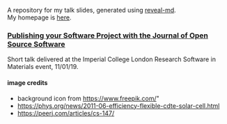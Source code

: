 A repository for my talk slides, generated using [reveal-md](https://github.com/webpro/reveal-md).  
My homepage is [here](https://lucydot.github.io).

### [Publishing your Software Project with the Journal of Open Source Software](https://lucydot.github.io/slides/JOSS_0119)

Short talk delivered at the Imperial College London Research Software in Materials event, 11/01/19.

#### image credits

- background icon from https://www.freepik.com/" 
- https://phys.org/news/2011-06-efficiency-flexible-cdte-solar-cell.html  
- https://peerj.com/articles/cs-147/
